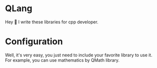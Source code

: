 # QLang
Hey 👋 I write these libraries for cpp developer.

# Configuration
Well, it's very easy, you just need to include your favorite library to use it. For example, you can use mathematics by QMath library.
